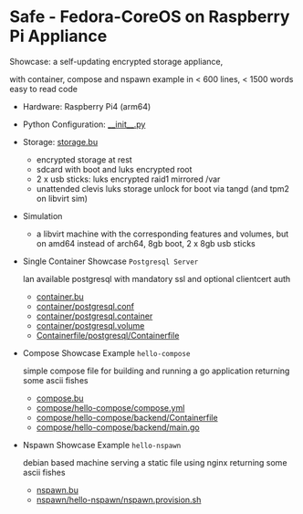 # Safe - Fedora-CoreOS on Raspberry Pi Appliance

Showcase: a self-updating encrypted storage appliance,

with container, compose and nspawn example in < 600 lines, < 1500 words easy to read code

- Hardware: Raspberry Pi4 (arm64)

- Python Configuration: [_\_init__.py](__init__.py)

- Storage: [storage.bu](storage.bu)
    - encrypted storage at rest
    - sdcard with boot and luks encrypted root
    - 2 x usb sticks: luks encrypted raid1 mirrored /var
    - unattended clevis luks storage unlock for boot via tangd (and tpm2 on libvirt sim)


- Simulation
    - a libvirt machine with the corresponding features and volumes,
        but on amd64 instead of arch64, 8gb boot, 2 x 8gb usb sticks

- Single Container Showcase `Postgresql Server`

    lan available postgresql with mandatory ssl and optional clientcert auth

    - [container.bu](container.bu)
    - [container/postgresql.conf](container/postgresql.conf)
    - [container/postgresql.container](container/postgresql.container)
    - [container/postgresql.volume](container/postgresql.volume)
    - [Containerfile/postgresql/Containerfile](Containerfile/postgresql/Containerfile)

- Compose Showcase Example `hello-compose`

    simple compose file for building and running a go application returning some ascii fishes

    - [compose.bu](compose.bu)
    - [compose/hello-compose/compose.yml](compose/hello-compose/compose.yml)
    - [compose/hello-compose/backend/Containerfile](compose/hello-compose/backend/Containerfile)
    - [compose/hello-compose/backend/main.go](compose/hello-compose/backend/main.go)

- Nspawn Showcase Example `hello-nspawn`

    debian based machine serving a static file using nginx returning some ascii fishes

    - [nspawn.bu](nspawn.bu)
    - [nspawn/hello-nspawn/nspawn.provision.sh](nspawn/hello-nspawn/nspawn.provision.sh)


